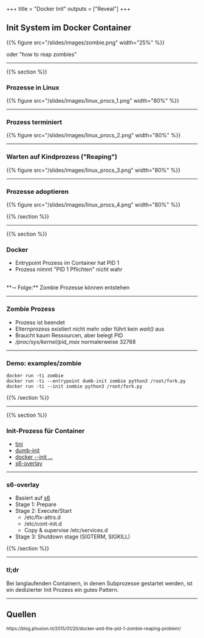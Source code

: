 +++
title = "Docker Init"
outputs = ["Reveal"]
+++

## Init System im Docker Container

{{% figure src="/slides/images/zombie.png" width="25%" %}}

oder "how to reap zombies"

---
{{% section %}}

### Prozesse in Linux
{{% figure src="/slides/images/linux_procs_1.png" width="80%" %}}

---
### Prozess terminiert
{{% figure src="/slides/images/linux_procs_2.png" width="80%" %}}

---
### Warten auf Kindprozess ("Reaping")
{{% figure src="/slides/images/linux_procs_3.png" width="80%" %}}

---
### Prozesse adoptieren
{{% figure src="/slides/images/linux_procs_4.png" width="80%" %}}

{{% /section %}}

---
{{% section %}}

### Docker

* Entrypoint Prozess im Container hat PID 1
* Prozess nimmt "PID 1 Pflichten" nicht wahr

<br/>
**⇾ Folge:** Zombie Prozesse können entstehen

---

### Zombie Prozess
* Prozess ist beendet
* Elternprozess existiert nicht mehr oder führt kein *wait()* aus
* Braucht kaum Ressourcen, aber belegt PID
* */proc/sys/kernel/pid_max* normalerweise 32768

---

### Demo: examples/zombie
```
docker run -ti zombie
docker run -ti --entrypoint dumb-init zombie python3 /root/fork.py
docker run -ti --init zombie python3 /root/fork.py
```

{{% /section %}}

---
{{% section %}}

### Init-Prozess für Container
* [tini](https://github.com/krallin/tini)
* [dumb-init](https://github.com/Yelp/dumb-init)
* [docker --init ...](https://docs.docker.com/engine/reference/run/#specify-an-init-process)
* [s6-overlay](https://github.com/just-containers/s6-overlay)

---

### s6-overlay

* Basiert auf [s6](http://skarnet.org/software/s6/overview.html)
* Stage 1: Prepare
* Stage 2: Execute/Start
  * /etc/fix-attrs.d
  * /etc/cont-init.d
  * Copy & supervise /etc/services.d
* Stage 3: Shutdown stage (SIGTERM, SIGKILL)

{{% /section %}}

---

### tl;dr

Bei langlaufenden Containern, in denen Subprozesse gestartet werden, ist ein dedizierter Init Prozess ein gutes
Pattern.

---
## Quellen
<small>
https://blog.phusion.nl/2015/01/20/docker-and-the-pid-1-zombie-reaping-problem/
</small>